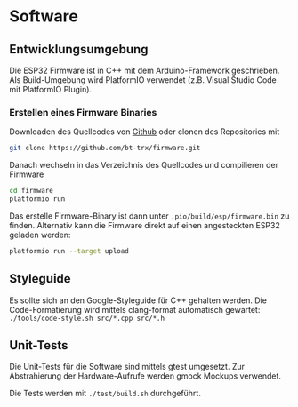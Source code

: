 # Software

## Entwicklungsumgebung

Die ESP32 Firmware ist in C++ mit dem Arduino-Framework geschrieben.
Als Build-Umgebung wird PlatformIO verwendet
(z.B. Visual Studio Code mit PlatformIO Plugin).

### Erstellen eines Firmware Binaries

Downloaden des Quellcodes von [Github](https://github.com/bt-trx/firmware/releases)
oder clonen des Repositories mit

```bash
git clone https://github.com/bt-trx/firmware.git
```

Danach wechseln in das Verzeichnis des Quellcodes und compilieren der Firmware

```bash
cd firmware
platformio run
```

Das erstelle Firmware-Binary ist dann unter `.pio/build/esp/firmware.bin`
zu finden.
Alternativ kann die Firmware direkt auf einen angesteckten ESP32 geladen werden:

```bash
platformio run --target upload
```

## Styleguide

Es sollte sich an den Google-Styleguide für C++ gehalten werden.
Die Code-Formatierung wird mittels clang-format automatisch gewartet:
`./tools/code-style.sh src/*.cpp src/*.h`

## Unit-Tests

Die Unit-Tests für die Software sind mittels gtest umgesetzt. Zur Abstrahierung
der Hardware-Aufrufe werden gmock Mockups verwendet.

Die Tests werden mit `./test/build.sh` durchgeführt.
